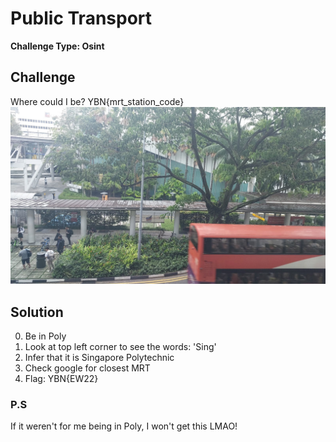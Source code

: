 # Public Transport

**Challenge Type: Osint**  

## Challenge

Where could I be? YBN{mrt_station_code}
![Image](Public_Transport1.jpeg)

## Solution 

0) Be in Poly
1) Look at top left corner to see the words: 'Sing'
2) Infer that it is Singapore Polytechnic
3) Check google for closest MRT
4) Flag: YBN{EW22}

### P.S

If it weren't for me being in Poly, I won't get this LMAO!